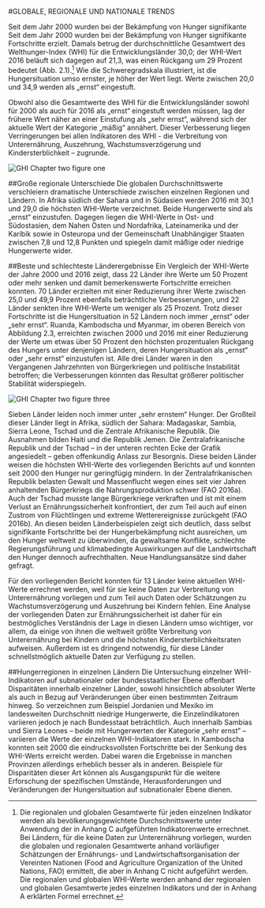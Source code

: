 #GLOBALE, REGIONALE UND NATIONALE TRENDS

Seit dem Jahr 2000 wurden bei der Bekämpfung von Hunger signifikante
Seit dem Jahr 2000 wurden bei der Bekämpfung von Hunger signifikante Fortschritte erzielt. Damals betrug der durchschnittliche Gesamtwert des Welthunger-Index (WHI) für die Entwicklungsländer 30,0; der WHI-Wert 2016 beläuft sich dagegen auf 21,3, was einen Rückgang um 29 Prozent bedeutet (Abb. 2.1).[^fig2.1] Wie die Schweregradskala illustriert, ist die Hungersituation umso ernster, je höher der Wert liegt. Werte zwischen 20,0 und 34,9 werden als „ernst“ eingestuft. 

Obwohl also die Gesamtwerte des WHI für die Entwicklungsländer sowohl für 2000 als auch für 2016 als „ernst“ eingestuft werden müssen, lag der frühere Wert näher an einer Einstufung als „sehr ernst“, während sich der aktuelle Wert der Kategorie „mäßig“ annähert. Dieser Verbesserung liegen Verringerungen bei allen Indikatoren des WHI -  die Verbreitung von Unterernährung, Auszehrung, Wachstumsverzögerung und Kindersterblichkeit – zugrunde.

 ![GHI Chapter two figure one](http://library.ifpri.info/files/2015/10/WHI_2015_Abb2-1.jpg) 

##Große regionale Unterschiede
Die globalen Durchschnittswerte verschleiern dramatische Unterschiede zwischen einzelnen Regionen und Ländern. In Afrika südlich der Sahara und in Südasien werden 2016 mit 30,1 und 29,0 die höchsten WHI-Werte verzeichnet. Beide Hungerwerte sind als „ernst“ einzustufen. Dagegen liegen die WHI-Werte in Ost- und Südostasien, dem Nahen Osten und Nordafrika, Lateinamerika und der Karibik sowie in Osteuropa und der Gemeinschaft Unabhängiger Staaten zwischen 7,8 und 12,8 Punkten und spiegeln damit mäßige oder niedrige Hungerwerte wider.

##Beste und schlechteste Länderergebnisse 
Ein Vergleich der WHI-Werte der Jahre 2000 und 2016 zeigt, dass 22 Länder ihre Werte um 50 Prozent oder mehr senken und damit bemerkenswerte Fortschritte erreichen konnten. 70 Länder erzielten mit einer Reduzierung ihrer Werte zwischen 25,0 und 49,9 Prozent ebenfalls beträchtliche Verbesserungen, und 22 Länder senkten ihre WHI-Werte um weniger als 25 Prozent. Trotz dieser Fortschritte ist die Hungersituation in 52 Ländern noch immer „ernst“ oder „sehr ernst“. Ruanda, Kambodscha und Myanmar, im oberen Bereich von Abbildung 2.3, erreichten zwischen 2000 und 2016 mit einer Reduzierung der Werte um etwas über 50 Prozent den höchsten prozentualen Rückgang des Hungers unter denjenigen Ländern, deren Hungersituation als „ernst“ oder „sehr ernst“ einzustufen ist. Alle drei Länder waren in den Vergangenen Jahrzehnten von Bürgerkriegen und politische Instabilität betroffen; die Verbesserungen könnten das Resultat größerer politischer Stabilität widerspiegeln.

![GHI Chapter two figure three](http://library.ifpri.info/files/2015/10/WHI_2015_Abb2-3.jpg) 

Sieben Länder leiden noch immer unter „sehr ernstem“ Hunger. Der Großteil dieser Länder liegt in Afrika, südlich der Sahara: Madagaskar, Sambia, Sierra Leone, Tschad und die Zentrale Afrikanische Republik. Die Ausnahmen bilden Haiti und die Republik Jemen. Die Zentralafrikanische Republik und der Tschad – in der unteren rechten Ecke der Grafik angesiedelt – geben offenkundig Anlass zur Besorgnis. Diese beiden Länder weisen die höchsten WHI-Werte des vorliegenden Berichts auf und konnten seit 2000 den Hunger nur geringfügig mindern. In der Zentralafrikanischen Republik belasten Gewalt und Massenflucht wegen eines seit vier Jahren anhaltenden Bürgerkriegs die Nahrungsproduktion schwer (FAO 2016a). Auch der Tschad musste lange Bürgerkriege verkraften und ist mit einem Verlust an Ernährungssicherheit konfrontiert, der zum Teil auch auf einen Zustrom von Flüchtlingen und extreme Wetterereignisse zurückgeht (FAO 2016b). An diesen beiden Länderbeispielen zeigt sich deutlich, dass selbst signifikante Fortschritte bei der Hungerbekämpfung nicht ausreichen, um den Hunger weltweit zu überwinden, da gewaltsame Konflikte, schlechte Regierungsführung und klimabedingte Auswirkungen auf die Landwirtschaft den Hunger dennoch aufrechthalten. Neue Handlungsansätze sind daher gefragt.

Für den vorliegenden Bericht konnten für 13 Länder keine aktuellen WHI-Werte errechnet werden, weil für sie keine Daten zur Verbreitung von Unterernährung vorliegen und zum Teil auch Daten oder Schätzungen zu Wachstumsverzögerung und Auszehrung bei Kindern fehlen. Eine Analyse der vorliegenden Daten zur Ernährungssicherheit ist daher für ein bestmögliches Verständnis der Lage in diesen Ländern umso wichtiger, vor allem, da einige von ihnen die weltweit größte Verbreitung von Unterernährung bei Kindern und die höchsten Kindersterblichkeitsraten aufweisen. Außerdem ist es dringend notwendig, für diese Länder schnellstmöglich aktuelle Daten zur Verfügung zu stellen.  

##Hungerregionen in einzelnen Ländern
Die Untersuchung einzelner WHI-Indikatoren auf subnationaler oder bundesstaatlicher Ebene offenbart Disparitäten innerhalb einzelner Länder, sowohl hinsichtlich absoluter Werte als auch in Bezug auf Veränderungen über einen bestimmten Zeitraum hinweg. So verzeichnen zum Beispiel Jordanien und Mexiko im landesweiten Durchschnitt niedrige Hungerwerte, die Einzelindikatoren variieren jedoch je nach Bundesstaat beträchtlich. Auch innerhalb Sambias und Sierra Leones – beide mit Hungerwerten der Kategorie „sehr ernst“ – variieren die Werte der einzelnen WHI-Indikatoren stark. In Kambodscha konnten seit 2000 die eindrucksvollsten Fortschritte bei der Senkung des WHI-Werts erreicht werden. Dabei waren die Ergebnisse in manchen Provinzen allerdings erheblich besser als in anderen. Beispiele für Disparitäten dieser Art können als Ausgangspunkt für die weitere Erforschung der spezifischen Umstände, Herausforderungen und Veränderungen der Hungersituation auf subnationaler Ebene dienen.


[^fig2.1]: Die regionalen und globalen Gesamtwerte für jeden einzelnen Indikator werden als bevölkerungsgewichtete Durchschnittswerte unter Anwendung der in Anhang C aufgeführten Indikatorenwerte errechnet. Bei Ländern, für die keine Daten zur Unterernährung vorliegen, wurden die globalen und regionalen Gesamtwerte anhand vorläufiger Schätzungen der Ernährungs- und Landwirtschaftsorganisation der Vereinten Nationen (Food and Agriculture Organization of the United Nations, FAO) ermittelt, die aber in Anhang C nicht aufgeführt werden. Die regionalen und globalen WHI-Werte werden anhand der regionalen und globalen Gesamtwerte jedes einzelnen Indikators und der in Anhang A erklärten Formel errechnet.

